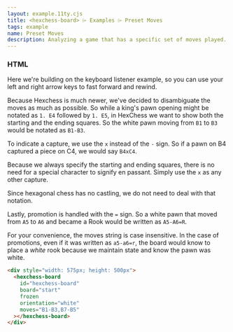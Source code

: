 ```yaml
---
layout: example.11ty.cjs
title: <hexchess-board> ⌲ Examples ⌲ Preset Moves
tags: example
name: Preset Moves
description: Analyzing a game that has a specific set of moves played.
---
```


<script>
  document.addEventListener('keydown', (event) => {
    event.preventDefault();
  });
  document.addEventListener('keyup', (event) => {
    event.preventDefault();
    if (event.code === 'KeyF') {
      document.querySelector('hexchess-board').flip();
    } else if (event.code === 'ArrowRight') {
      document.querySelector('hexchess-board').fastForward();
    } else if (event.code === 'ArrowLeft') {
      document.querySelector('hexchess-board').rewind();
    }
  });
  window.onload = () => {
    document.querySelector('hexchess-board').resize();
  };
</script>

<h3>HTML</h3>

Here we're building on the keyboard listener example, so you can use your left and right arrow keys to fast forward and rewind.

Because Hexchess is much newer, we've decided to disambiguate the moves as much as possible. So while a king's pawn opening might be notated as `1. E4` followed by `1. E5`, in HexChess we want to show both the starting and the ending squares. So the white pawn moving from `B1` to `B3` would be notated as `B1-B3`.

To indicate a capture, we use the `x` instead of the `-` sign. So if a pawn on B4 captured a piece on C4, we would say `B4xC4`.

Because we always specify the starting and ending squares, there is no need for a special character to signify en passant. Simply use the `x` as any other capture.

Since hexagonal chess has no castling, we do not need to deal with that notation.

Lastly, promotion is handled with the `=` sign. So a white pawn that moved from `A5` to `A6` and became a Rook would be written as `A5-A6=R`.

For your convenience, the moves string is case insensitive. In the case of promotions, even if it was written as `a5-a6=r`, the board would know to place a *white* rook because we maintain state and know the pawn was white.

```html
<div style="width: 575px; height: 500px">
  <hexchess-board
    id="hexchess-board"
    board="start"
    frozen
    orientation="white"
    moves="B1-B3,B7-B5"
  ></hexchess-board>
</div>
```

<div style="width: 575px; height: 500px">
  <hexchess-board
    id="hexchess-board"
    board="start"
    frozen=true
    orientation="white"
    moves="B1-B3,B7-B5"
  ></hexchess-board>
</div>